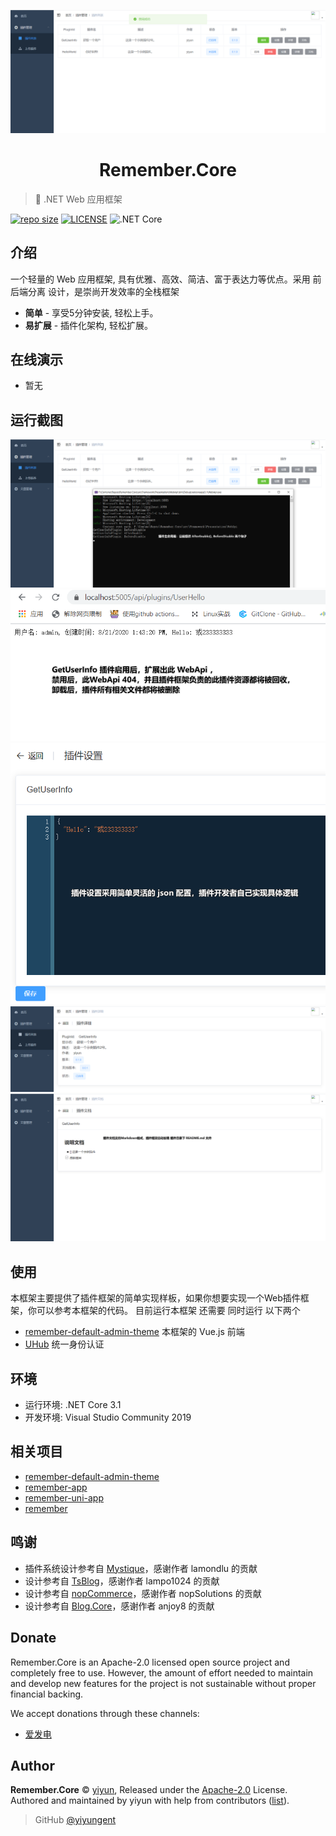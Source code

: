 <p align="center">
<img src="docs/.vuepress/public/images/logo.png" alt="Remember.Core">
</p>
<h1 align="center">Remember.Core</h1>

> :dolphin: .NET Web 应用框架

[![repo size](https://img.shields.io/github/repo-size/yiyungent/Remember.Core.svg?style=flat)]()
[![LICENSE](https://img.shields.io/github/license/yiyungent/Remember.Core.svg?style=flat)](https://github.com/yiyungent/Remember.Core/blob/master/LICENSE)
![.NET Core](https://github.com/yiyungent/Remember.Core/workflows/.NET%20Core/badge.svg)

<!-- [English](README_en.md) -->

## 介绍

一个轻量的 Web 应用框架, 具有优雅、高效、简洁、富于表达力等优点。采用 前后端分离 设计，是崇尚开发效率的全栈框架

- **简单** - 享受5分钟安装, 轻松上手。
- **易扩展** - 插件化架构, 轻松扩展。

## 在线演示

- 暂无

## 运行截图

![](docs/.vuepress/public/images/screenshot/2020-10-29-18-33-40.png)
![](docs/.vuepress/public/images/screenshot/2020-10-29-18-40-28.png)
![](docs/.vuepress/public/images/screenshot/2020-10-29-18-41-59.png)
![](docs/.vuepress/public/images/screenshot/2020-10-29-18-42-27.png)
![](docs/.vuepress/public/images/screenshot/2020-10-29-18-44-05.png)

## 使用

本框架主要提供了插件框架的简单实现样板，如果你想要实现一个Web插件框架，你可以参考本框架的代码。
目前运行本框架 还需要 同时运行 以下两个

- [remember-default-admin-theme](https://github.com/yiyungent/remember-default-admin-theme) 本框架的 Vue.js 前端
- [UHub](https://github.com/yiyungent/UHub) 统一身份认证

## 环境

- 运行环境: .NET Core 3.1
- 开发环境: Visual Studio Community 2019

## 相关项目

- [remember-default-admin-theme](https://github.com/yiyungent/remember-default-admin-theme)
- [remember-app](https://github.com/yiyungent/remember-app)
- [remember-uni-app](https://github.com/yiyungent/remember-uni-app)
- [remember](https://github.com/yiyungent/remember)

## 鸣谢

- 插件系统设计参考自 <a href="https://github.com/lamondlu/Mystique" target="_blank">Mystique</a>，感谢作者 lamondlu 的贡献
- 设计参考自 <a href="https://github.com/lampo1024/TsBlog" target="_blank">TsBlog</a>，感谢作者 lampo1024 的贡献
- 设计参考自 <a href="https://github.com/nopSolutions/nopCommerce" target="_blank">nopCommerce</a>，感谢作者 nopSolutions 的贡献
- 设计参考自 <a href="https://github.com/anjoy8/Blog.Core" target="_blank">Blog.Core</a>，感谢作者 anjoy8 的贡献

## Donate

Remember.Core is an Apache-2.0 licensed open source project and completely free to use. However, the amount of effort needed to maintain and develop new features for the project is not sustainable without proper financial backing.

We accept donations through these channels:

- <a href="https://afdian.net/@yiyun" target="_blank">爱发电</a>

## Author

**Remember.Core** © [yiyun](https://github.com/yiyungent), Released under the [Apache-2.0](./LICENSE) License.<br>
Authored and maintained by yiyun with help from contributors ([list](https://github.com/yiyungent/Remember.Core/contributors)).

> GitHub [@yiyungent](https://github.com/yiyungent)
